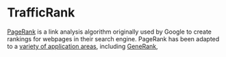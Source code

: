 # TrafficRank

[PageRank](https://en.wikipedia.org/wiki/PageRank) is a link analysis algorithm originally used by Google to create rankings for webpages in their search engine. PageRank has been adapted to a [variety of application areas](https://blogs.cornell.edu/info2040/2014/11/03/more-than-just-a-web-search-algorithm-googles-pagerank-in-non-internet-contexts/), including [GeneRank](https://blogs.cornell.edu/info2040/2022/11/02/generank-a-breakthrough-adaptation-of-the-google-pagerank-algorithm/), 
